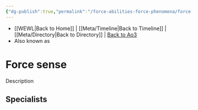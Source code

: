 ```yaml
---
{"dg-publish":true,"permalink":"/force-abilities-force-phenomena/force-sense/"}
---
```


- [[WEWL\|Back to Home]] | [[Meta/Timeline\|Back to Timeline]] | [[Meta/Directory\|Back to Directory]] | [Back to Ao3](https://archiveofourown.org/works/19334440/chapters/45992584)
- Also known as 

# Force sense
Description

**Specialists**
- 